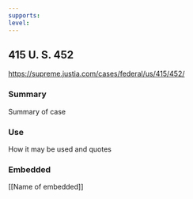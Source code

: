 ```yaml
---
supports: 
level: 
---
```

## 415 U. S. 452

https://supreme.justia.com/cases/federal/us/415/452/

### Summary

Summary of case

### Use

How it may be used and quotes

### Embedded

[[Name of embedded]]